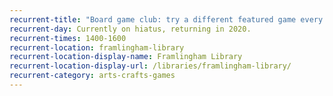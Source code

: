 ```yaml
---
recurrent-title: "Board game club: try a different featured game every week!"
recurrent-day: Currently on hiatus, returning in 2020.
recurrent-times: 1400-1600
recurrent-location: framlingham-library
recurrent-location-display-name: Framlingham Library
recurrent-location-display-url: /libraries/framlingham-library/
recurrent-category: arts-crafts-games
---
```

